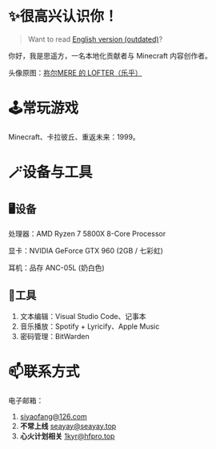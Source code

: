 # ✨很高兴认识你！

> Want to read [English version (outdated)](https://github.com/Seayay/Seayay/blob/main/README_en.md)?

你好，我是思遥方，一名本地化贡献者与 Minecraft 内容创作者。

头像原图：[祢尔MERE 的 LOFTER（乐乎）](https://miermere.lofter.com/post/4d02bec5_2baaed818)

# 🕹️常玩游戏

Minecraft、卡拉彼丘、重返未来：1999。

# 🪄设备与工具

## 🖥️设备

处理器：AMD Ryzen 7 5800X 8-Core Processor

显卡：NVIDIA GeForce GTX 960 (2GB / 七彩虹)

耳机：品存 ANC-05L (奶白色)

## 🔧工具

1. 文本编辑：Visual Studio Code、记事本
2. 音乐播放：Spotify + Lyricify、Apple Music
3. 密码管理：BitWarden

# 📫联系方式

电子邮箱：

1. [siyaofang@126.com](mailto://siyaofang@126.com)
2. **不常上线** [seayay@seayay.top](mailto://seayay@seayay.top)
3. **心火计划相关** [1kyr@hfpro.top](mailto://seayay@hfpro.top)
